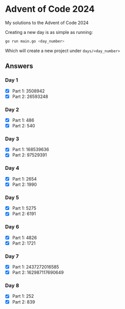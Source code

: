 # Advent of Code 2024

My solutions to the Advent of Code 2024

Creating a new day is as simple as running:

```sh
go run main.go <day_number>
```

Which will create a new project under `days/<day_number>`

## Answers

### Day 1

- [x] Part 1: 3508942
- [x] Part 2: 26593248

### Day 2

- [x] Part 1: 486
- [x] Part 2: 540

### Day 3

- [x] Part 1: 168539636
- [x] Part 2: 97529391

### Day 4

- [x] Part 1: 2654
- [x] Part 2: 1990

### Day 5

- [x] Part 1: 5275
- [x] Part 2: 6191

### Day 6

- [x] Part 1: 4826
- [x] Part 2: 1721

### Day 7

- [x] Part 1: 2437272016585
- [x] Part 2: 162987117690649

### Day 8

- [x] Part 1: 252
- [x] Part 2: 839
